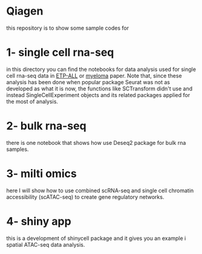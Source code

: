 # Qiagen
this repository is to show some sample codes for 
# 1- single cell rna-seq
in this directory you can find the notebooks for data analysis used for single cell rna-seq data in [ETP-ALL](https://ashpublications.org/blood/article/137/18/2463/474247/Single-cell-RNA-seq-reveals-developmental) or [myeloma](https://www.nature.com/articles/s41556-021-00766-y) paper. Note that, since these analysis has been done when popular package Seurat was not as developed as what it is now, the functions like SCTransform didn't use and instead SingleCellExperiment objects and its related packages applied for the most of analysis.
# 2- bulk rna-seq
there is one notebook that shows how use Deseq2 package for bulk rna samples.
# 3- milti omics
here I will show how to use combined scRNA-seq and single cell chromatin accessibility (scATAC-seq) to create gene regulatory networks.
# 4- shiny app
this is a development of shinycell package and it gives you an example i spatial ATAC-seq data analysis.
